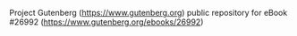 Project Gutenberg (https://www.gutenberg.org) public repository for eBook #26992 (https://www.gutenberg.org/ebooks/26992)
